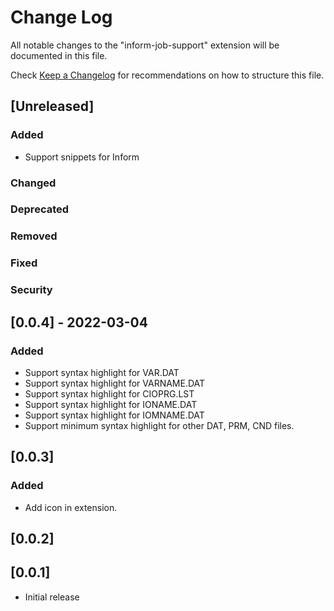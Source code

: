 # Change Log

All notable changes to the "inform-job-support" extension will be documented in this file.

Check [Keep a Changelog](http://keepachangelog.com/) for recommendations on how to structure this file.

## [Unreleased]
### Added
- Support snippets for Inform
### Changed
### Deprecated
### Removed
### Fixed
### Security

## [0.0.4] - 2022-03-04
### Added
- Support syntax highlight for VAR.DAT
- Support syntax highlight for VARNAME.DAT
- Support syntax highlight for CIOPRG.LST
- Support syntax highlight for IONAME.DAT
- Support syntax highlight for IOMNAME.DAT
- Support minimum syntax highlight for other DAT, PRM, CND files.

## [0.0.3]
### Added
- Add icon in extension.

## [0.0.2]

## [0.0.1]
- Initial release